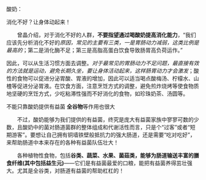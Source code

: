 酸奶：

消化不好？让身体动起来！

　　曾晶介绍，对于消化不好的人群，**不要指望通过喝酸奶提高消化能力**，“我们应该先分析消化不好的*原因，常见的主要有三类，一是胃肠动力减弱，这类比例是最高的*；第二是消化酶不足；第三是高脂高蛋白饮食导致肠胃高负荷运作。”

因此，可以从生活习惯方面去调整。*对于最常见的胃肠动力不足问题，最直接有效的方法就是运动，避免长期久坐，要让身体活动起来，这样肠胃动力才会激发*；酸性的食物可以促进分泌胃酸、胃液的增加，因此可以适当喝点酸梅汤、柠檬水、山楂等促进分泌胃液。在饮食方面，注意烹饪方式的调整，避免煎炸烧烤等使食物质地坚硬的烹饪方式，少吃粘滞性强而不好消化的食物，如珍珠奶茶、汤圆等。

不能只靠酸奶提供有益菌 **全谷物**等作用也很大

　　不过，酸奶能够为我们提供的有益菌，终究是庞大有益菌家族中寥寥可数的少数，且酸奶中的菌对肠道菌群的整体组成和代谢活性而言，只是个“过客”或者“短期游客”。要想让自己拥有铜墙铁壁般抵抗力的强大肠道，还是需要“吃对吃好”，来帮助肠道中本来存在的各种有益菌队伍壮大！

　　各种植物性食物，包括**谷类、蔬菜、水果、菌菇类，能够为肠道输送丰富的膳食纤维(其中包括益生元)**——它们是有益菌最爱的口粮，能把有益菌养得茁壮强大。尤其是全谷类，对肠道有益菌的帮助杠杠的！
